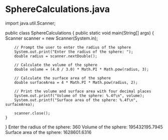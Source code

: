 # SphereCalculations.java

import java.util.Scanner;

public class SphereCalculations {
    public static void main(String[] args) {
        Scanner scanner = new Scanner(System.in);

        // Prompt the user to enter the radius of the sphere
        System.out.print("Enter the radius of the sphere: ");
        double radius = scanner.nextDouble();

        // Calculate the volume of the sphere
        double volume = (4.0 / 3.0) * Math.PI * Math.pow(radius, 3);

        // Calculate the surface area of the sphere
        double surfaceArea = 4 * Math.PI * Math.pow(radius, 2);

        // Print the volume and surface area with four decimal places
        System.out.printf("Volume of the sphere: %.4f\n", volume);
        System.out.printf("Surface area of the sphere: %.4f\n", surfaceArea);

        scanner.close();
    }
}
Enter the radius of the sphere: 360
Volume of the sphere: 195432195.7945
Surface area of the sphere: 1628601.6316

